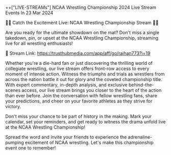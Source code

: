 ++["LIVE-STREAMs"] NCAA Wrestling Championship 2024 Live Stream Events In 23 Mar 2024

🤼‍♂️ Catch the Excitement Live: NCAA Wrestling Championship Stream 🤼‍♂️

Are you ready for the ultimate showdown on the mat? Don't miss a single takedown, pin, or upset at the NCAA Wrestling Championship, streaming live for all wrestling enthusiasts!

🔗 Stream Link: https://trusthubmedia.com/app/aff/go/raihan773?i=19

Whether you're a die-hard fan or just discovering the thrilling world of collegiate wrestling, our live stream offers front-row access to every moment of intense action. Witness the triumphs and trials as wrestlers from across the nation battle it out for glory and the coveted championship title.
With expert commentary, in-depth analysis, and exclusive behind-the-scenes access, our live stream brings you closer to the heart of the action than ever before. Join the conversation with fellow wrestling fans, share your predictions, and cheer on your favorite athletes as they strive for victory.

Don't miss your chance to be part of history in the making. Mark your calendar, set your reminders, and get ready to witness the drama unfold live at the NCAA Wrestling Championship!

Spread the word and invite your friends to experience the adrenaline-pumping excitement of NCAA wrestling. Let's make this championship event one to remember!

